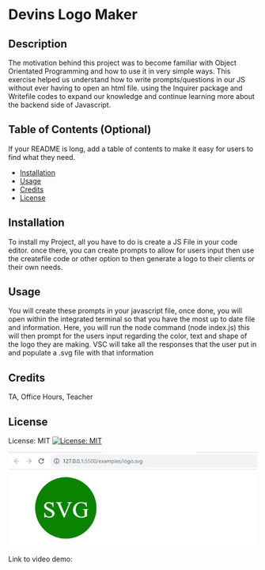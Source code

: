 # Devins Logo Maker

## Description

The motivation behind this project was to become familiar with Object Orientated Programming and how to use it in very simple ways. This exercise helped us understand how to write prompts/questions in our JS without ever having to open an html file. using the Inquirer package and Writefile codes to expand our knowledge and continue learning more about the backend side of Javascript.

## Table of Contents (Optional)

If your README is long, add a table of contents to make it easy for users to find what they need.

- [Installation](#installation)
- [Usage](#usage)
- [Credits](#credits)
- [License](#license)

## Installation

To install my Project, all you have to do is create a JS File in your code editor. once there, you can create prompts to allow for users input then use the createfile code or other option to then generate a logo to their clients or their own needs.

## Usage

You will create these prompts in your javascript file, once done, you will open within the integrated terminal so that you have the most up to date file and information. Here, you will run the node command (node index.js) this will then prompt for the users input regarding the color, text and shape of the logo they are making. VSC will take all the responses that the user put in and populate a .svg file with that information

## Credits

TA, Office Hours, Teacher

## License

License: MIT
[![License: MIT](https://img.shields.io/badge/License-MIT-yellow.svg)](https://opensource.org/licenses/MIT)



![Alt text](image.png)

Link to video demo: 
